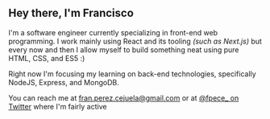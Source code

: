 ## Hey there, I'm Francisco

I'm a software engineer currently specializing in front-end web programming. I work mainly using React and its tooling *(such as Next.js)* but every now and then I allow myself to build something neat using pure HTML, CSS, and ES5 :)

Right now I'm focusing my learning on back-end technologies, specifically NodeJS, Express, and MongoDB.

You can reach me at fran.perez.cejuela@gmail.com or at [@fpece_ on Twitter](https://twitter.com/fpece_) where I'm fairly active
